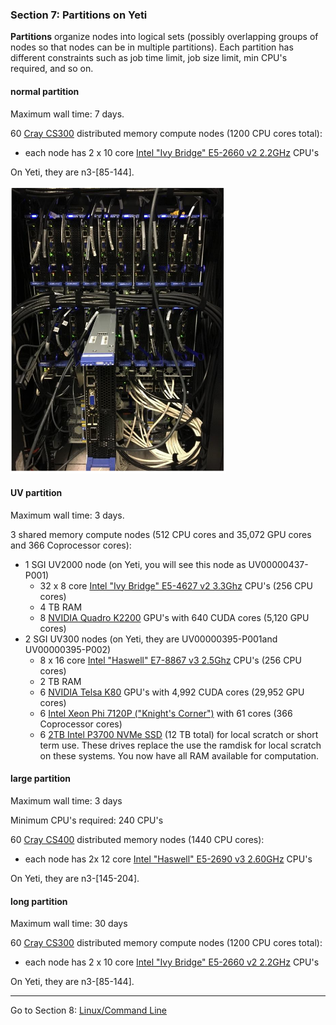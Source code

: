 ### Section 7: Partitions on Yeti

**Partitions** organize nodes into logical sets (possibly overlapping groups of nodes so that nodes can be in multiple partitions). Each partition has different constraints such as job time limit, job size limit, min CPU's required, and so on. 

#### **normal partition** 

Maximum wall time: 7 days. 

60 [Cray CS300](http://www.cray.com/Assets/PDF/products/cs/CrayCS300-ACBrochure.pdf) distributed memory compute nodes (1200 CPU cores total):

- each node has 2 x 10 core [Intel "Ivy Bridge" E5-2660 v2 2.2GHz](http://ark.intel.com/products/75272/Intel-Xeon-Processor-E5-2660-v2-25M-Cache-2_20-GHz) CPU's 

On Yeti, they are n3-[85-144].

![distributed](img/distributed.png)

#### UV partition

Maximum wall time: 3 days.

3 shared memory compute nodes (512 CPU cores and 35,072 GPU cores and 366 Coprocessor cores):

- 1 SGI UV2000 node (on Yeti, you will see this node as UV00000437-P001)
  - 32 x 8 core [Intel "Ivy Bridge" E5-4627 v2 3.3Ghz](http://ark.intel.com/products/75287/Intel-Xeon-Processor-E5-4627-v2-16M-Cache-3_30-GHz) CPU's (256 CPU cores)
  - 4 TB RAM
  - 8 [NVIDIA Quadro K2200](http://images.nvidia.com/content/pdf/quadro/data-sheets/75509_DS_NV_Quadro_K2200_US_NV_HR.pdf) GPU's with 640 CUDA cores (5,120 GPU cores)
- 2 SGI UV300 nodes (on Yeti, they are UV00000395-P001and UV00000395-P002)
  - 8 x 16 core [Intel "Haswell" E7-8867 v3 2.5Ghz](http://ark.intel.com/products/84681/Intel-Xeon-Processor-E7-8867-v3-45M-Cache-2_50-GHz) CPU's (256 CPU cores)
  - 2 TB RAM
  - 6 [NVIDIA Telsa K80](http://www.nvidia.com/object/tesla-k80.html) GPU's with 4,992 CUDA cores (29,952 GPU cores)
  - 6 [Intel Xeon Phi 7120P ("Knight's Corner")](http://ark.intel.com/products/75799/Intel-Xeon-Phi-Coprocessor-7120P-16GB-1_238-GHz-61-core) with 61 cores (366 Coprocessor cores)
  - 6 [2TB Intel P3700 NVMe SSD](http://www.intel.com/content/www/us/en/solid-state-drives/solid-state-drives-dc-p3700-series.html) (12 TB total) for local scratch or short term use. These drives replace the use the ramdisk for local scratch on these systems. You now have all RAM available for computation.

#### **large** partition

Maximum wall time: 3 days

Minimum CPU's required: 240 CPU's

60 [Cray CS400](http://www.cray.com/sites/default/files/resources/CrayCS400-ACBrochure.pdf) distributed memory nodes (1440 CPU cores):

- each node has 2x 12 core [Intel "Haswell" E5-2690 v3 2.60GHz](http://ark.intel.com/products/81713/Intel-Xeon-Processor-E5-2690-v3-30M-Cache-2_60-GHz) CPU's 

On Yeti, they are n3-[145-204].



#### **long** partition

Maximum wall time: 30 days

60 [Cray CS300](http://www.cray.com/Assets/PDF/products/cs/CrayCS300-ACBrochure.pdf) distributed memory compute nodes (1200 CPU cores total):

- each node has 2 x 10 core [Intel "Ivy Bridge" E5-2660 v2 2.2GHz](http://ark.intel.com/products/75272/Intel-Xeon-Processor-E5-2660-v2-25M-Cache-2_20-GHz) CPU's 

On Yeti, they are n3-[85-144].

------

Go to Section 8: [Linux/Command Line](Linux.md)